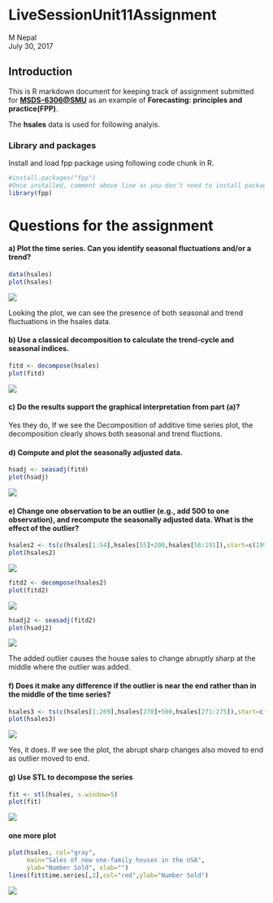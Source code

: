 # LiveSessionUnit11Assignment
M Nepal  
July 30, 2017  


## Introduction
This is R markdown document for keeping track of assignment submitted for <a href="https://datascience.smu.edu/">**MSDS-6306@SMU**</a> as an example of  **Forecasting: principles and practice(FPP)**. 

The **hsales** data is used for following analyis.

### Library and packages
Install and load fpp package using following code chunk in R.

```r
#install.packages("fpp")
#Once installed, comment above line as you don't need to install package for each execution
library(fpp)
```
# Questions for the assignment
#### a) Plot the time series. Can you identify seasonal fluctuations and/or a trend? 

```r
data(hsales)
plot(hsales)
```

![](LiveSessionUnit11_files/figure-html/unnamed-chunk-2-1.png)<!-- -->

Looking the plot, we can see the presence of  both seasonal and trend fluctuations in the hsales data.

#### b)	Use a classical decomposition to calculate the trend-cycle and seasonal indices. 

```r
fitd <- decompose(hsales)
plot(fitd)
```

![](LiveSessionUnit11_files/figure-html/unnamed-chunk-3-1.png)<!-- -->

#### c)	Do the results support the graphical interpretation from part (a)?
Yes they do, If we see the Decomposition of additive time series plot, the decomposition clearly shows both seasonal and trend fluctions.

#### d)	Compute and plot the seasonally adjusted data. 

```r
hsadj <- seasadj(fitd)
plot(hsadj)
```

![](LiveSessionUnit11_files/figure-html/unnamed-chunk-4-1.png)<!-- -->

#### e)	Change one observation to be an outlier (e.g., add 500 to one observation), and recompute the seasonally adjusted data. What is the effect of the outlier? 

```r
hsales2 <- ts(c(hsales[1:54],hsales[55]+200,hsales[56:191]),start=c(1996,1),frequency=12)
plot(hsales2)
```

![](LiveSessionUnit11_files/figure-html/unnamed-chunk-5-1.png)<!-- -->

```r
fitd2 <- decompose(hsales2)
plot(fitd2)
```

![](LiveSessionUnit11_files/figure-html/unnamed-chunk-6-1.png)<!-- -->

```r
hsadj2 <- seasadj(fitd2)
plot(hsadj2)
```

![](LiveSessionUnit11_files/figure-html/unnamed-chunk-6-2.png)<!-- -->

The added outlier causes the house sales to change abruptly sharp at the middle where the outlier was added.

#### f)	Does it make any difference if the outlier is near the end rather than in the middle of the time series?

```r
hsales3 <- ts(c(hsales[1:269],hsales[270]+500,hsales[271:275]),start=c(1973,1),frequency=12)
plot(hsales3)
```

![](LiveSessionUnit11_files/figure-html/unnamed-chunk-7-1.png)<!-- -->

Yes, it does.
If we see the plot, the abrupt sharp changes  also moved to end as outlier moved to end.

#### g)	Use STL to decompose the series

```r
fit <- stl(hsales, s.window=5)
plot(fit)
```

![](LiveSessionUnit11_files/figure-html/unnamed-chunk-8-1.png)<!-- -->
#### one more plot

```r
plot(hsales, col="gray",
     main="Sales of new one-family houses in the USA",
     ylab="Number Sold", xlab="")
lines(fit$time.series[,2],col="red",ylab="Number Sold")
```

![](LiveSessionUnit11_files/figure-html/unnamed-chunk-9-1.png)<!-- -->


